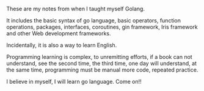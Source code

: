 These are my notes from when I taught myself Golang.

It includes the basic syntax of go language, basic operators, function operations, packages, interfaces, coroutines, gin framework, Iris framework and other Web development frameworks.

Incidentally, it is also a way to learn English.

Programming learning is complex, to unremitting efforts, if a book can not understand, see the second time, the third time, one day will understand, at the same time, programming must be manual more code, repeated practice.

I believe in myself, I will learn go language. Come on!!
